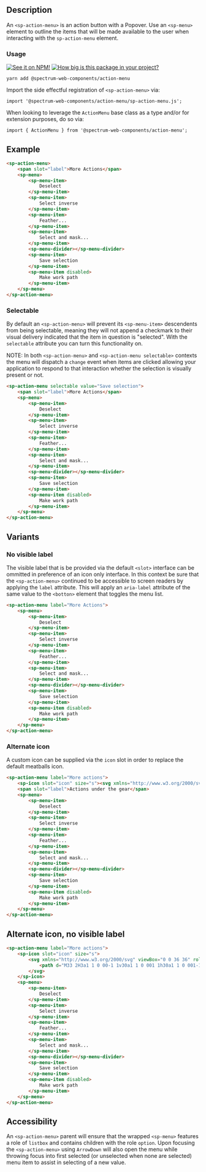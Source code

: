 ## Description

An `<sp-action-menu>` is an action button with a Popover. Use an `<sp-menu>` element to outline the items that will be made available to the user when interacting with the `sp-action-menu` element.

### Usage

[![See it on NPM!](https://img.shields.io/npm/v/@spectrum-web-components/action-menu?style=for-the-badge)](https://www.npmjs.com/package/@spectrum-web-components/action-menu)
[![How big is this package in your project?](https://img.shields.io/bundlephobia/minzip/@spectrum-web-components/action-menu?style=for-the-badge)](https://bundlephobia.com/result?p=@spectrum-web-components/action-menu)

```
yarn add @spectrum-web-components/action-menu
```

Import the side effectful registration of `<sp-action-menu>` via:

```
import '@spectrum-web-components/action-menu/sp-action-menu.js';
```

When looking to leverage the `ActionMenu` base class as a type and/or for extension purposes, do so via:

```
import { ActionMenu } from '@spectrum-web-components/action-menu';
```

## Example

<!-- prettier-ignore -->
```html
<sp-action-menu>
    <span slot="label">More Actions</span>
    <sp-menu>
        <sp-menu-item>
            Deselect
        </sp-menu-item>
        <sp-menu-item>
            Select inverse
        </sp-menu-item>
        <sp-menu-item>
            Feather...
        </sp-menu-item>
        <sp-menu-item>
            Select and mask...
        </sp-menu-item>
        <sp-menu-divider></sp-menu-divider>
        <sp-menu-item>
            Save selection
        </sp-menu-item>
        <sp-menu-item disabled>
            Make work path
        </sp-menu-item>
    </sp-menu>
</sp-action-menu>
```

### Selectable

By default an `<sp-action-menu>` will prevent its `<sp-menu-item>` descendents from being selectable, meaning they will not append a checkmark to their visual delivery indicated that the item in question is "selected". With the `selectable` attribute you can turn this functionality on.

NOTE: In both `<sp-action-menu>` and `<sp-action-menu selectable>` contexts the menu will dispatch a `change` event when items are clicked allowing your application to respond to that interaction whether the selection is visually present or not.

<!-- prettier-ignore -->
```html
<sp-action-menu selectable value="Save selection">
    <span slot="label">More Actions</span>
    <sp-menu>
        <sp-menu-item>
            Deselect
        </sp-menu-item>
        <sp-menu-item>
            Select inverse
        </sp-menu-item>
        <sp-menu-item>
            Feather...
        </sp-menu-item>
        <sp-menu-item>
            Select and mask...
        </sp-menu-item>
        <sp-menu-divider></sp-menu-divider>
        <sp-menu-item>
            Save selection
        </sp-menu-item>
        <sp-menu-item disabled>
            Make work path
        </sp-menu-item>
    </sp-menu>
</sp-action-menu>
```

## Variants

### No visible label

The visible label that is be provided via the default `<slot>` interface can be ommitted in preference of an icon only interface. In this context be sure that the `<sp-action-menu>` continued to be accessible to screen readers by applying the `label` attribute. This will apply an `aria-label` attribute of the same value to the `<botton>` element that toggles the menu list.

<!-- prettier-ignore -->
```html
<sp-action-menu label="More Actions">
    <sp-menu>
        <sp-menu-item>
            Deselect
        </sp-menu-item>
        <sp-menu-item>
            Select inverse
        </sp-menu-item>
        <sp-menu-item>
            Feather...
        </sp-menu-item>
        <sp-menu-item>
            Select and mask...
        </sp-menu-item>
        <sp-menu-divider></sp-menu-divider>
        <sp-menu-item>
            Save selection
        </sp-menu-item>
        <sp-menu-item disabled>
            Make work path
        </sp-menu-item>
    </sp-menu>
</sp-action-menu>
```

### Alternate icon

A custom icon can be supplied via the `icon` slot in order to replace the default meatballs icon.

<!-- prettier-ignore -->
```html
<sp-action-menu label="More actions">
    <sp-icon slot="icon" size="s"><svg xmlns="http://www.w3.org/2000/svg" height="18" viewBox="0 0 18 18" width="18"><rect id="Canvas" fill="#ff13dc" opacity="0" width="18" height="18" /><path class="a" d="M16.45,7.8965H14.8945a5.97644,5.97644,0,0,0-.921-2.2535L15.076,4.54a.55.55,0,0,0,.00219-.77781L15.076,3.76l-.8365-.836a.55.55,0,0,0-.77781-.00219L13.4595,2.924,12.357,4.0265a5.96235,5.96235,0,0,0-2.2535-.9205V1.55a.55.55,0,0,0-.55-.55H8.45a.55.55,0,0,0-.55.55V3.106a5.96235,5.96235,0,0,0-2.2535.9205l-1.1-1.1025a.55.55,0,0,0-.77781-.00219L3.7665,2.924,2.924,3.76a.55.55,0,0,0-.00219.77781L2.924,4.54,4.0265,5.643a5.97644,5.97644,0,0,0-.921,2.2535H1.55a.55.55,0,0,0-.55.55V9.55a.55.55,0,0,0,.55.55H3.1055a5.967,5.967,0,0,0,.921,2.2535L2.924,13.4595a.55.55,0,0,0-.00219.77782l.00219.00218.8365.8365a.55.55,0,0,0,.77781.00219L4.5405,15.076,5.643,13.9735a5.96235,5.96235,0,0,0,2.2535.9205V16.45a.55.55,0,0,0,.55.55H9.55a.55.55,0,0,0,.55-.55V14.894a5.96235,5.96235,0,0,0,2.2535-.9205L13.456,15.076a.55.55,0,0,0,.77782.00219L14.236,15.076l.8365-.8365a.55.55,0,0,0,.00219-.77781l-.00219-.00219L13.97,12.357a5.967,5.967,0,0,0,.921-2.2535H16.45a.55.55,0,0,0,.55-.55V8.45a.55.55,0,0,0-.54649-.55349ZM11.207,9A2.207,2.207,0,1,1,9,6.793H9A2.207,2.207,0,0,1,11.207,9Z" /></svg></sp-icon>
    <span slot="label">Actions under the gear</span>
    <sp-menu>
        <sp-menu-item>
            Deselect
        </sp-menu-item>
        <sp-menu-item>
            Select inverse
        </sp-menu-item>
        <sp-menu-item>
            Feather...
        </sp-menu-item>
        <sp-menu-item>
            Select and mask...
        </sp-menu-item>
        <sp-menu-divider></sp-menu-divider>
        <sp-menu-item>
            Save selection
        </sp-menu-item>
        <sp-menu-item disabled>
            Make work path
        </sp-menu-item>
    </sp-menu>
</sp-action-menu>
```

## Alternate icon, no visible label

<!-- prettier-ignore -->
```html
<sp-action-menu label="More actions">
    <sp-icon slot="icon" size="s">
        <svg xmlns="http://www.w3.org/2000/svg" viewBox="0 0 36 36" role="img" fill="currentColor" height="24" width="24" aria-hidden="false" aria-label="Menu">
            <path d="M33 2H3a1 1 0 00-1 1v30a1 1 0 001 1h30a1 1 0 001-1V3a1 1 0 00-1-1zm-5.394 13.707L18 25.314l-9.606-9.607A1 1 0 019.1 14h17.8a1 1 0 01.706 1.707z"></path>
        </svg>
    </sp-icon>
    <sp-menu>
        <sp-menu-item>
            Deselect
        </sp-menu-item>
        <sp-menu-item>
            Select inverse
        </sp-menu-item>
        <sp-menu-item>
            Feather...
        </sp-menu-item>
        <sp-menu-item>
            Select and mask...
        </sp-menu-item>
        <sp-menu-divider></sp-menu-divider>
        <sp-menu-item>
            Save selection
        </sp-menu-item>
        <sp-menu-item disabled>
            Make work path
        </sp-menu-item>
    </sp-menu>
</sp-action-menu>
```

## Accessibility

An `<sp-action-menu>` parent will ensure that the wrapped `<sp-menu>` features a role of `listbox` and contains children with the role `option`. Upon focusing the `<sp-action-menu>` using `ArrowDown` will also open the menu while throwing focus into first selected (or unselected when none are selected) menu item to assist in selecting of a new value.
